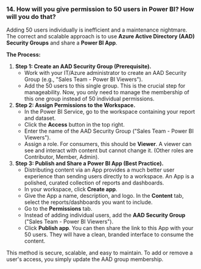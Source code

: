 ### 14. How will you give permission to 50 users in Power BI? How will you do that?

Adding 50 users individually is inefficient and a maintenance nightmare. The correct and scalable approach is to use **Azure Active Directory (AAD) Security Groups** and share a **Power BI App**.

**The Process:**

1. **Step 1: Create an AAD Security Group (Prerequisite).**
    - Work with your IT/Azure administrator to create an AAD Security Group (e.g., "Sales Team - Power BI Viewers").
    - Add the 50 users to this single group. This is the crucial step for manageability. Now, you only need to manage the membership of this one group instead of 50 individual permissions.
2. **Step 2: Assign Permissions to the Workspace.**
    - In the Power BI Service, go to the workspace containing your report and dataset.
    - Click the **Access** button in the top right.
    - Enter the name of the AAD Security Group ("Sales Team - Power BI Viewers").
    - Assign a role. For consumers, this should be **Viewer**. A viewer can see and interact with content but cannot change it. (Other roles are Contributor, Member, Admin).
3. **Step 3: Publish and Share a Power BI App (Best Practice).**
    - Distributing content via an App provides a much better user experience than sending users directly to a workspace. An App is a polished, curated collection of reports and dashboards.
    - In your workspace, click **Create app**.
    - Give the App a name, description, and logo. In the **Content** tab, select the reports/dashboards you want to include.
    - Go to the **Permissions** tab.
    - Instead of adding individual users, add the **AAD Security Group** ("Sales Team - Power BI Viewers").
    - Click **Publish app**. You can then share the link to this App with your 50 users. They will have a clean, branded interface to consume the content.

This method is secure, scalable, and easy to maintain. To add or remove a user's access, you simply update the AAD group membership.


